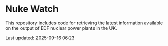 # Nuke Watch

This repository includes code for retrieving the latest information available on the output of EDF nuclear power plants in the UK.

Last updated: 2025-09-16 06:23